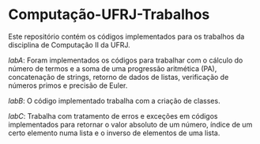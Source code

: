 # Computação-UFRJ-Trabalhos

Este repositório contém os códigos implementados para os trabalhos da disciplina de Computação II da UFRJ. 

*labA*: Foram implementados os códigos para trabalhar com o cálculo do número de termos e a soma de uma progressão aritmética (PA), concatenação de strings, retorno de dados de listas, verificação de números primos e precisão de Euler. 

*labB*: O código implementado trabalha com a criação de classes. 

*labC*: Trabalha com tratamento de erros e exceções em códigos implementados para retornar o valor absoluto de um número, índice de um certo elemento numa lista e o inverso de elementos de uma lista. 

